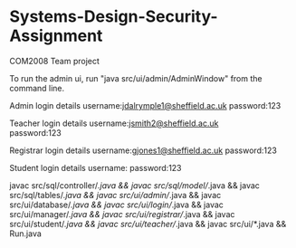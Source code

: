 # Systems-Design-Security-Assignment
COM2008 Team project

To run the admin ui, run "java src/ui/admin/AdminWindow" from the command line.

Admin login details
username:jdalrymple1@sheffield.ac.uk
password:123

Teacher login details
username:jsmith2@sheffield.ac.uk    
password:123

Registrar login details
username:gjones1@sheffield.ac.uk
password:123

Student login details
username:
password:123

javac src/sql/controller/*.java && javac src/sql/model/*.java && javac src/sql/tables/*.java && javac src/ui/admin/*.java && javac src/ui/database/*.java && javac src/ui/login/*.java && javac src/ui/manager/*.java && javac src/ui/registrar/*.java && javac src/ui/student/*.java && javac src/ui/teacher/*.java && javac src/ui/*.java && Run.java